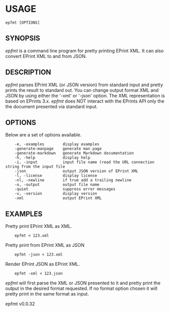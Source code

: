 
# USAGE

	epfmt [OPTIONS]

## SYNOPSIS


_epfmt_ is a command line program for 
pretty printing EPrint XML. It can also convert
EPrint XML to and from JSON.


## DESCRIPTION


_epfmt_ parses EPrint XML (or JSON version) from
standard input and pretty prints the result to 
standard out. You can change output format XML 
and JSON by using either the '-xml' or '-json' 
option. The XML representation is based on EPrints 
3.x.  _epfmt_ does NOT interact with the EPrints API 
only the the document presented via standard
input.


## OPTIONS

Below are a set of options available.

```
    -e, -examples        display examples
    -generate-manpage    generate man page
    -generate-markdown   generate Markdown documentation
    -h, -help            display help
    -i, -input           input file name (read the URL connection string from the input file
    -json                output JSON version of EPrint XML
    -l, -license         display license
    -nl, -newline        if true add a trailing newline
    -o, -output          output file name
    -quiet               suppress error messages
    -v, -version         display version
    -xml                 output EPrint XML
```


## EXAMPLES


Pretty print EPrint XML as XML.

```
    epfmt < 123.xml
```

Pretty print from EPrint XML as JSON

```
    epfmt -json < 123.xml
```

Render EPrint JSON as EPrint XML.

```
    epfmt -xml < 123.json
```

_epfmt_ will first parse the XML or JSON 
presented to it and pretty print the output 
in the desired format requested. If no 
format option chosen it will pretty print 
in the same format as input.


epfmt v0.0.32
